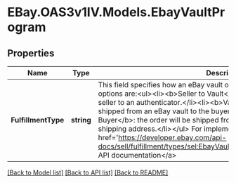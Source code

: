 # EBay.OAS3v1IV.Models.EbayVaultProgram
## Properties

Name | Type | Description | Notes
------------ | ------------- | ------------- | -------------
**FulfillmentType** | **string** | This field specifies how an eBay vault order will be fulfilled. Supported options are:&lt;ul&gt;&lt;li&gt;&lt;b&gt;Seller to Vault&lt;/b&gt;: the order will be shipped by the seller to an authenticator.&lt;/li&gt;&lt;li&gt;&lt;b&gt;Vault to Vault&lt;/b&gt;: the order will be shipped from an eBay vault to the buyer&#x27;s vault.&lt;/li&gt;&lt;li&gt;&lt;b&gt;Vault to Buyer&lt;/b&gt;: the order will be shipped from an eBay vault to the buyer&#x27;s shipping address.&lt;/li&gt;&lt;/ul&gt; For implementation help, refer to &lt;a href&#x3D;&#x27;https://developer.ebay.com/api-docs/sell/fulfillment/types/sel:EbayVaultFulfillmentTypeEnum&#x27;&gt;eBay API documentation&lt;/a&gt; | [optional] 

[[Back to Model list]](../README.md#documentation-for-models) [[Back to API list]](../README.md#documentation-for-api-endpoints) [[Back to README]](../README.md)


